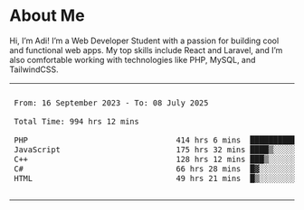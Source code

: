 <table border="0">
 <h1>About Me</h1>
 <p> Hi, I’m Adi! I’m a Web Developer Student with a passion for building cool and functional web apps. My top skills include React and Laravel, and I’m also comfortable working with technologies like PHP, MySQL, and TailwindCSS.


 <tr>
  <td>
  
 
 <!--START_SECTION:waka-->

```txt
From: 16 September 2023 - To: 08 July 2025

Total Time: 994 hrs 12 mins

PHP                                414 hrs 6 mins  ██████████▒░░░░░░░░░░░░░░   41.21 %
JavaScript                         175 hrs 32 mins ████▒░░░░░░░░░░░░░░░░░░░░   17.47 %
C++                                128 hrs 12 mins ███▒░░░░░░░░░░░░░░░░░░░░░   12.76 %
C#                                 66 hrs 28 mins  █▓░░░░░░░░░░░░░░░░░░░░░░░   06.62 %
HTML                               49 hrs 21 mins  █▒░░░░░░░░░░░░░░░░░░░░░░░   04.91 %
```

<!--END_SECTION:waka-->
  </td>
    <td>
   <div align="start">
        <a href="https://open.spotify.com/user/dxso20he52f5d4ti73duavf95">
        <img width="200px" src="https://spotify-github-profile.kittinanx.com/api/view.svg?uid=dxso20he52f5d4ti73duavf95&cover_image=true&theme=default&show_offline=false&background_color=121212&interchange=false" alt="Spotify Now Playing">
    </a>
</div> 

  </td>
 </tr>

</table>





